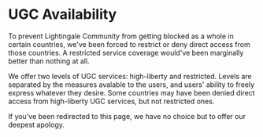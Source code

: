 # UGC Availability
To prevent Lightingale Community from getting blocked as a whole in certain countries, we've been forced to restrict or deny direct access from those countries. A restricted service coverage would've been marginally better than nothing at all.

We offer two levels of UGC services: high-liberty and restricted. Levels are separated by the measures avalable to the users, and users' ability to freely express whatever they desire. Some countries may have been denied direct access from high-liberty UGC services, but not restricted ones.

If you've been redirected to this page, we have no choice but to offer our deepest apology.